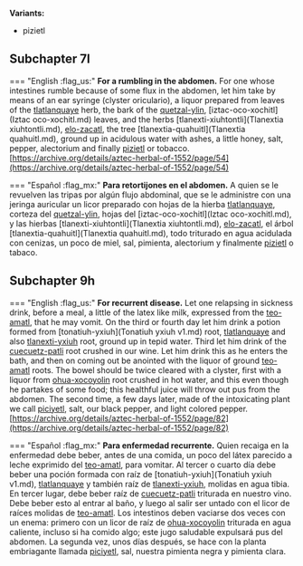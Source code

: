 **Variants:**

- pizietl

## Subchapter 7l  

=== "English :flag_us:"
    **For a rumbling in the abdomen.** For one whose intestines rumble because of some flux in the abdomen, let him take by means of an ear syringe (clyster oriculario), a liquor prepared from leaves of the [tlatlanquaye](Tlatlanquaye.md) herb, the bark of the [quetzal-ylin](Quetzal-ylin.md), [iztac-oco-xochitl](Iztac oco-xochitl.md) leaves, and the herbs [tlanexti-xiuhtontli](Tlanextia xiuhtontli.md), [elo-zacatl](Elo-zacatl.md), the tree [tlanextia-quahuitl](Tlanextia quahuitl.md), ground up in acidulous water with ashes, a little honey, salt, pepper, alectorium and finally [pizietl](Piciyetl.md) or tobacco.  
    [https://archive.org/details/aztec-herbal-of-1552/page/54](https://archive.org/details/aztec-herbal-of-1552/page/54)  


=== "Español :flag_mx:"
    **Para retortijones en el abdomen.** A quien se le revuelven las tripas por algún flujo abdominal, que se le administre con una jeringa auricular un licor preparado con hojas de la hierba [tlatlanquaye](Tlatlanquaye.md), corteza del [quetzal-ylin](Quetzal-ylin.md), hojas del [iztac-oco-xochitl](Iztac oco-xochitl.md), y las hierbas [tlanexti-xiuhtontli](Tlanextia xiuhtontli.md), [elo-zacatl](Elo-zacatl.md), el árbol [tlanextia-quahuitl](Tlanextia quahuitl.md), todo triturado en agua acidulada con cenizas, un poco de miel, sal, pimienta, alectorium y finalmente [pizietl](Piciyetl.md) o tabaco.  

## Subchapter 9h  

=== "English :flag_us:"
    **For recurrent disease.** Let one relapsing in sickness drink, before a meal, a little of the latex like milk, expressed from the [teo-amatl](Teo-amatl.md), that he may vomit. On the third or fourth day let him drink a potion formed from [tonatiuh-yxiuh](Tonatiuh yxiuh v1.md) root, [tlatlanquaye](Tlatlanquaye.md) and also [tlanexti-yxiuh](Tlanextia-yxiuh.md) root, ground up in tepid water. Third let him drink of the [cuecuetz-patli](Cuecuetz-patli.md) root crushed in our wine. Let him drink this as he enters the bath, and then on coming out be anointed with the liquor of ground [teo-amatl](Teo-amatl.md) roots. The bowel should be twice cleared with a clyster, first with a liquor from [ohua-xocoyolin](Ohua-xoxocoyolin.md) root crushed in hot water, and this even though he partakes of some food; this healthful juice will throw out pus from the abdomen. The second time, a few days later, made of the intoxicating plant we call [piciyetl](Piciyetl.md), salt, our black pepper, and light colored pepper.  
    [https://archive.org/details/aztec-herbal-of-1552/page/82](https://archive.org/details/aztec-herbal-of-1552/page/82)  


=== "Español :flag_mx:"
    **Para enfermedad recurrente.** Quien recaiga en la enfermedad debe beber, antes de una comida, un poco del látex parecido a leche exprimido del [teo-amatl](Teo-amatl.md), para vomitar. Al tercer o cuarto día debe beber una poción formada con raíz de [tonatiuh-yxiuh](Tonatiuh yxiuh v1.md), [tlatlanquaye](Tlatlanquaye.md) y también raíz de [tlanexti-yxiuh](Tlanextia-yxiuh.md), molidas en agua tibia. En tercer lugar, debe beber raíz de [cuecuetz-patli](Cuecuetz-patli.md) triturada en nuestro vino. Debe beber esto al entrar al baño, y luego al salir ser untado con el licor de raíces molidas de [teo-amatl](Teo-amatl.md). Los intestinos deben vaciarse dos veces con un enema: primero con un licor de raíz de [ohua-xocoyolin](Ohua-xoxocoyolin.md) triturada en agua caliente, incluso si ha comido algo; este jugo saludable expulsará pus del abdomen. La segunda vez, unos días después, se hace con la planta embriagante llamada [piciyetl](Piciyetl.md), sal, nuestra pimienta negra y pimienta clara.  

